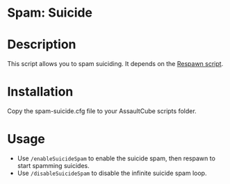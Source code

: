 # Spam: Suicide

# Description
This script allows you to spam suiciding.
It depends on the [Respawn script](../Respawn/README.md).

# Installation
Copy the spam-suicide.cfg file to your AssaultCube scripts folder.

# Usage

* Use `/enableSuicideSpam` to enable the suicide spam, then respawn to start spamming suicides.
* Use `/disableSuicideSpam` to disable the infinite suicide spam loop.
